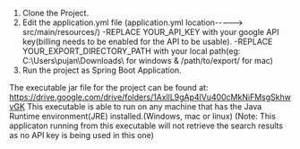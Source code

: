 1. Clone the Project.
2. Edit the application.yml file
	(application.yml location-----> src/main/resources/)
	-REPLACE YOUR_API_KEY with your google API key(billing needs to be enabled for the API to be usable).
	-REPLACE YOUR_EXPORT_DIRECTORY_PATH with your local path(eg: C:\Users\pujan\Downloads\ for windows
		& /path/to/export/ for mac) 
3. Run the project as Spring Boot Application.	



The executable jar file for the project can be found at:
https://drive.google.com/drive/folders/1AxllL9gAp4lVu400cMkNiFMsgSkhwvGK
This executable is able to run on any machine that has the Java Runtime environment(JRE) installed.(Windows, mac or linux)
(Note: This applicaton running from this executable will not retrieve the search results as no API key is being used in this one)

